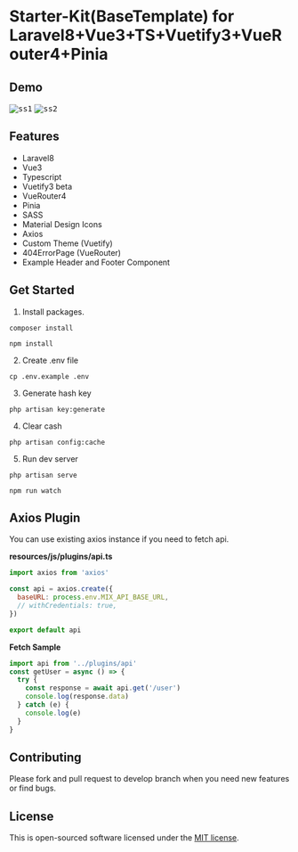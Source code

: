 # Starter-Kit(BaseTemplate) for Laravel8+Vue3+TS+Vuetify3+VueRouter4+Pinia

## Demo
<kbd>![ss1](https://user-images.githubusercontent.com/51684013/199225294-005562ca-06ad-43c4-9fac-964b4ff81f5f.png)</kbd>
<kbd>![ss2](https://user-images.githubusercontent.com/51684013/199225264-eab4ec38-c953-4a84-80e8-239f9aa69635.png)</kbd>



## Features
- Laravel8
- Vue3
- Typescript
- Vuetify3 beta
- VueRouter4
- Pinia
- SASS
- Material Design Icons
- Axios
- Custom Theme (Vuetify)
- 404ErrorPage (VueRouter)
- Example Header and Footer Component

## Get Started
1. Install packages.
```
composer install
```
```
npm install
```
2. Create .env file
```
cp .env.example .env
```
3. Generate hash key
```
php artisan key:generate
```
4. Clear cash
```
php artisan config:cache
```
5. Run dev server
```
php artisan serve
```
```
npm run watch
```

## Axios Plugin

You can use existing axios instance if you need to fetch api.

**resources/js/plugins/api.ts**
```js:plugin.js
import axios from 'axios'

const api = axios.create({
  baseURL: process.env.MIX_API_BASE_URL,
  // withCredentials: true,
})

export default api
```

**Fetch Sample**
```js
import api from '../plugins/api'
const getUser = async () => {
  try {
    const response = await api.get('/user')
    console.log(response.data)
  } catch (e) {
    console.log(e)
  }
}
```
## Contributing

Please fork and pull request to develop branch when you need new features or find bugs.

## License

This is open-sourced software licensed under the [MIT license](https://opensource.org/licenses/MIT).
